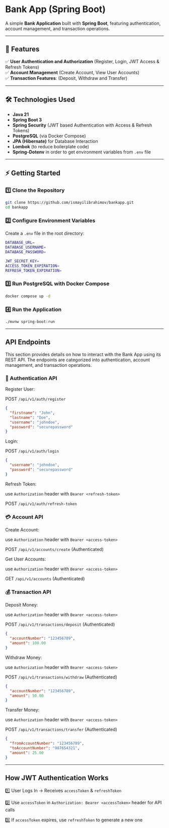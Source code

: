 # Bank App (Spring Boot)

A simple **Bank Application** built with **Spring Boot**, featuring authentication, account management, and transaction operations.

---

## 🚀 Features

✅ **User Authentication and Authorization** (Register, Login, JWT Access & Refresh Tokens)  
✅ **Account Management** (Create Account, View User Accounts)  
✅ **Transaction Features**: (Deposit, Withdraw and Transfer)

---

## 🛠 Technologies Used

- **Java 21**  
- **Spring Boot 3**  
- **Spring Security** (JWT based Authentication with Access & Refresh Tokens)
- **PostgreSQL** (via Docker Compose)
- **JPA (Hibernate)** for Database Interaction
- **Lombok** (to reduce boilerplate code)
- **Spring-Dotenv** in order to get environment variables from `.env` file

---

## ⚡ Getting Started

### 1️⃣ Clone the Repository
```bash
git clone https://github.com/ismayilibrahimov/bankapp.git
cd bankapp
```


### 2️⃣ Configure Environment Variables
Create a `.env` file in the root directory:
```bash
DATABASE_URL=
DATABASE_USERNAME=
DATABASE_PASSWORD=

JWT_SECRET_KEY=
ACCESS_TOKEN_EXPIRATION=
REFRESH_TOKEN_EXPIRATION=
```

### 3️⃣ Run PostgreSQL with Docker Compose
```bash
docker compose up -d
```

### 4️⃣ Run the Application
```bash
./mvnw spring-boot:run
```
---

## API Endpoints
This section provides details on how to interact with the Bank App using its REST API. The endpoints are categorized into authentication, account management, and transaction operations.


### 🔑 Authentication API

Register User:

POST `/api/v1/auth/register`
```json
{
  "firstname": "John",
  "lastname": "Doe",
  "username": "johndoe",
  "password": "securepassword"
}
```

Login:

POST `/api/v1/auth/login`
```json
{
  "username": "johndoe",
  "password": "securepassword"
}
```

Refresh Token:

use `Authorization` header with `Bearer <refresh-token>`

POST `/api/v1/auth/refresh-token`


### 💳 Account API

Create Account:

use `Authorization` header with `Bearer <access-token>`

POST `/api/v1/accounts/create` (Authenticated)

Get User Accounts:

use `Authorization` header with `Bearer <access-token>`

GET `/api/v1/accounts` (Authenticated)


### 💰 Transaction API

Deposit Money:

use `Authorization` header with `Bearer <access-token>`

POST `/api/v1/transactions/deposit` (Authenticated)
```json
{
  "accountNumber": "123456789",
  "amount": 100.00
}
```

Withdraw Money:

use `Authorization` header with `Bearer <access-token>`

POST `/api/v1/transactions/withdraw` (Authenticated)

```json
{
  "accountNumber": "123456789",
  "amount": 50.00
}

```

Transfer Money:

use `Authorization` header with `Bearer <access-token>`

POST `/api/v1/transactions/transfer` (Authenticated)
```json
{
  "fromAccountNumber": "123456789",
  "toAccountNumber": "987654321",
  "amount": 25.00
}
```

---

## How JWT Authentication Works

1️⃣ User Logs In → Receives `accessToken` & `refreshToken`

2️⃣ Use `accessToken` in `Authorization: Bearer <accessToken>` header for API calls

3️⃣ If `accessToken` expires, use `refreshToken` to generate a new one




